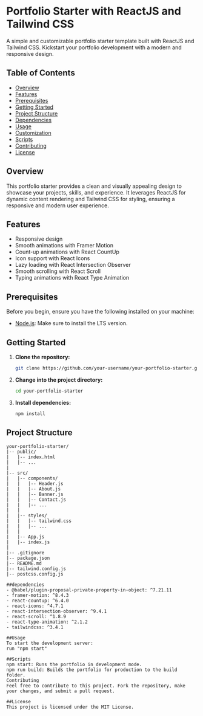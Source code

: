 # Portfolio Starter with ReactJS and Tailwind CSS

A simple and customizable portfolio starter template built with ReactJS and Tailwind CSS. Kickstart your portfolio development with a modern and responsive design.

## Table of Contents

- [Overview](#overview)
- [Features](#features)
- [Prerequisites](#prerequisites)
- [Getting Started](#getting-started)
- [Project Structure](#project-structure)
- [Dependencies](#dependencies)
- [Usage](#usage)
- [Customization](#customization)
- [Scripts](#scripts)
- [Contributing](#contributing)
- [License](#license)

## Overview

This portfolio starter provides a clean and visually appealing design to showcase your projects, skills, and experience. It leverages ReactJS for dynamic content rendering and Tailwind CSS for styling, ensuring a responsive and modern user experience.

## Features

- Responsive design
- Smooth animations with Framer Motion
- Count-up animations with React CountUp
- Icon support with React Icons
- Lazy loading with React Intersection Observer
- Smooth scrolling with React Scroll
- Typing animations with React Type Animation

## Prerequisites

Before you begin, ensure you have the following installed on your machine:

- [Node.js](https://nodejs.org/): Make sure to install the LTS version.

## Getting Started

1. **Clone the repository:**

   ```bash
   git clone https://github.com/your-username/your-portfolio-starter.git
   ```

2. **Change into the project directory:**

   ```bash
   cd your-portfolio-starter
   ```

3. **Install dependencies:**

   ```bash
   npm install
   ```

## Project Structure

```plaintext
your-portfolio-starter/
|-- public/
|   |-- index.html
|   |-- ...
|
|-- src/
|   |-- components/
|   |   |-- Header.js
|   |   |-- About.js
|   |   |-- Banner.js
|   |   |-- Contact.js
|   |   |-- ...
|   |
|   |-- styles/
|   |   |-- tailwind.css
|   |   |-- ...
|   |
|   |-- App.js
|   |-- index.js
|
|-- .gitignore
|-- package.json
|-- README.md
|-- tailwind.config.js
|-- postcss.config.js

##dependencies
- @babel/plugin-proposal-private-property-in-object: ^7.21.11
- framer-motion: ^8.4.3
- react-countup: ^6.4.0
- react-icons: ^4.7.1
- react-intersection-observer: ^9.4.1
- react-scroll: ^1.8.9
- react-type-animation: ^2.1.2
- tailwindcss: ^3.4.1

##Usage
To start the development server:
run "npm start"

##Scripts
npm start: Runs the portfolio in development mode.
npm run build: Builds the portfolio for production to the build folder.
Contributing
Feel free to contribute to this project. Fork the repository, make your changes, and submit a pull request.

##License
This project is licensed under the MIT License.
```
